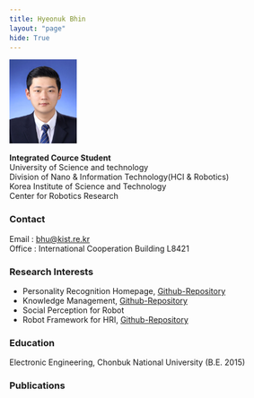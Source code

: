 ```yaml
---
title: Hyeonuk Bhin
layout: "page"
hide: True
---
```


<img src="../assets/images/people/hyeonukbhin.jpg" width="120" height="150">

**Integrated Cource Student**<br>University of Science and technology<br>Division of Nano & Information Technology(HCI & Robotics)<br>Korea Institute of Science and Technology<br>Center for Robotics Research

### Contact

Email : bhu@kist.re.kr<br>Office : International Cooperation Building L8421

### Research Interests

- Personality Recognition Homepage, [Github-Repository](https://github.com/hyeonukbhin/personality_recognition.git)
- Knowledge Management, [Github-Repository](https://github.com/hyeonukbhin/knowledge_management.git)
- Social Perception for Robot
- Robot Framework for HRI, [Github-Repository](https://github.com/deep-task/KIST_Integration.git)

### Education

Electronic Engineering, Chonbuk National University (B.E. 2015)

### Publications
